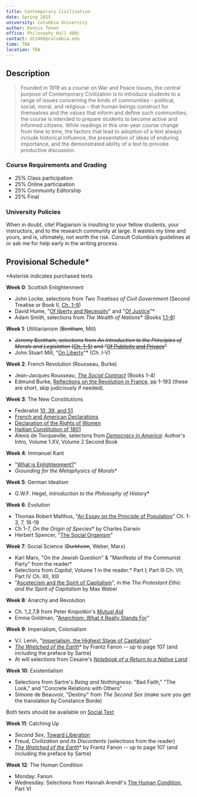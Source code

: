 ```yaml
---
title: Contemporary Civilization
date: Spring 2015
university: Columbia University
author: Dennis Tenen
office: Philosophy Hall 408c
contact: dt2406@columbia.edu
time: TBA 
location: TBA
---
```


## Description
> Founded in 1919 as a course on War and Peace Issues, the central purpose of Contemporary Civilization is to introduce students to a range of issues concerning the kinds of communities – political, social, moral, and religious – that human beings construct for themselves and the values that inform and define such communities; the course is intended to prepare students to become active and informed citizens. While readings in this one-year course change from time to time, the factors that lead to adoption of a text always include historical influence, the presentation of ideas of enduring importance, and the demonstrated ability of a text to provoke productive discussion.

### Course Requirements and Grading
- 25% Class participation 
- 25% Online participation
- 25% Community Editorship 
- 25% Final 


### University Policies
When in doubt, cite! Plagiarism is insulting to your fellow students, your instructors, and to the research community at large. It wastes my time and yours, and is, ultimately, not worth the risk. Consult Columbia’s guidelines at or ask me for help early in the writing process. 

## Provisional Schedule\*
\*Asterisk indicates purchased texts

**Week 0**: Scottish Enlightenment 
- John Locke, selections from *Two Treatises of Civil Government* (Second Treatise or Book II, [Ch. 1-9](http://oll.libertyfund.org/?option=com_staticxt&staticfile=show.php%3Ftitle=222&chapter=16269&layout=html&Itemid=27))
- David Hume, "[Of liberty and Necessity](http://oll.libertyfund.org/?option=com_staticxt&staticfile=show.php%3Ftitle=342&chapter=55185&layout=html&Itemid=27)" and "[Of Justice](http://oll.libertyfund.org/?option=com_staticxt&staticfile=show.php%3Ftitle=341&chapter=61990&layout=html&Itemid=27)"\*
- Adam Smith, selections from *The Wealth of Nations*\* (Books [1.1-8](http://www.econlib.org/library/Smith/smWN.html))

**Week 1**: Utilitarianism (~~Bentham~~, Mill)
- ~~Jeremy Bentham, selections from *An Introduction to the Principles of Morals and Legislation* ([Ch. 1-5](http://www.econlib.org/library/Bentham/bnthPMLCover.html)) and “[Of Publicity and Privacy](http://oll.libertyfund.org/?option=com_staticxt&staticfile=show.php%3Ftitle=1923&chapter=116124&layout=html&Itemid=27)”~~
- John Stuart Mill, "[On Liberty](http://www.bartleby.com/130/)"\* (Ch. I-V)

**Week 2**: French Revolution (Rousseau, Burke)
- Jean-Jacques Rousseau, *[The Social Contract](http://oll.libertyfund.org/?option=com_staticxt&staticfile=show.php%3Ftitle=638&Itemid=27#toc_list)* (Books 1-4)
- Edmund Burke, [Reflections on the Revolution in France](http://books.google.com/books?id=Go9KAAAAYAAJ), pp 1-193 (these are short, skip judiciously if needed).

**Week 3**: The New Constitutions  
- Federalist [10, 39, and 51](http://oll.libertyfund.org/?option=com_staticxt&staticfile=show.php%3Ftitle=788)  
- [French and American Declarations](http://oll.libertyfund.org/?option=com_staticxt&staticfile=show.php?title%3D1176&chapter=104823&layout=html&Itemid=27)
- [Declaration of the Rights of Women](http://www.fordham.edu/halsall/mod/1791degouge1.asp)
- [Haitian Constitution of 1801](https://www.marxists.org/history/haiti/1801/constitution.htm)
- Alexis de Tocqueville, selectons from [*Democracy in America*](http://www.gutenberg.org/ebooks/author/424): Author's Intro, Volume 1.XV, Volume 2 Second Book

**Week 4**: Immanuel Kant  
- "[What is Enlightenment?](http://www.columbia.edu/acis/ets/CCREAD/etscc/kant.html)"
- *Grounding for the Metaphysics of Morals*\*

**Week 5**: German Idealism  
- G.W.F. Hegel, *Introduction to the Philosophy of History*\*

**Week 6**:  Evolution
- Thomas Robert Malthus, "[An Essay on the Principle of Population](http://www.econlib.org/library/Malthus/malPop.html)" Ch. 1-3, 7, 16-19 
- Ch 1-7, *On the Origin of Species*\* by Charles Darwin  
- Herbert Spencer, "[The Social Organism](http://www.econlib.org/library/LFBooks/Spencer/spnMvS9.html)"
 
**Week 7**:  Social Science (~~Durkheim~~, Weber, Marx)  
- Karl Marx, "On the Jewish Question" & "Manifesto of the Communist Party" from the reader\*
- Selections from *Capital*, Volume 1 in the reader.\* Part I; Part III Ch. VII; Part IV Ch. XII, XIII
- "[Ascetecism and the Spirit of Capitalism](http://www.marxists.org/reference/archive/weber/protestant-ethic/ch05.htm)", in the *The Protestant Ethic and the Spirit of Capitalism* by Max Weber

**Week 8**:  Anarchy and Revolution  
- Ch. 1,2,7,8 from Peter Kropotkin's *[Mutual Aid](http://www.marxists.org/reference/archive/kropotkin-peter/1902/mutual-aid/)*
- Emma Goldman, "[Anarchism: What it Really Stands For](http://ucblibrary3.berkeley.edu/goldman/Writings/Anarchism/anarchism.html)"  
 
**Week 9**: Imperialism, Colonialism 
- V.I. Lenin, "[Imperialism, the Highest Stage of Capitalism](http://www.marxists.org/archive/lenin/works/1916/imp-hsc/)"  
- *[The Wretched of the Earth](http://thebaluch.com/documents/0802150837%20-%20FRANTZ%20FANON%20-%20The%20Wretched%20of%20the%20Earth.pdf)*\* by Frantz Fanon -- up to page 107 (and including the preface by Sartre)
- At will selections from Cesaire's *[Notebook of a Return to a Native Land](https://www.humanities.uci.edu/critical/Cesaire_Return_Native_Land.pdf)*  

**Week 10**: Existentialism   
- Selections from Sartre's *Being and Nothingness*: "Bad Faith," "The Look," and "Concrete Relations with Others"  
- Simone de Beauvoir, "Destiny" from *The Second Sex* (make sure you get the translation by Constance Borde)  

Both texts should be available on [Social Text](http://www.livemargin.com/socialbook/client/reader.html#groupId=53407949e4b03d9771cfe0d7&bookId=53323b54e4b03dd4ade38bc7&mode=group&chunk=1&offset=201)  

**Week 11**: Catching Up
- *Second Sex*, [Toward Liberation](https://courseworks.columbia.edu/access/content/group/COCIC1102_021_2014_1/Simone_de_Beauvoir_The_Second_Sex__1956.pdf)  
- Freud, *Civilization and its Discontents* (selections from the reader) 
- *[The Wretched of the Earth](http://thebaluch.com/documents/0802150837%20-%20FRANTZ%20FANON%20-%20The%20Wretched%20of%20the%20Earth.pdf)*\* by Frantz Fanon -- up to page 107 (and including the preface by Sartre)

**Week 12**: The Human Condition
- Monday: Fanon
- Wednesday: Selections from Hannah Arendt's [The Human Condition](https://courseworks.columbia.edu/access/content/group/COCIC1102_021_2014_1/Arendt_The_Human_Condition_1958.pdf), Part VI
